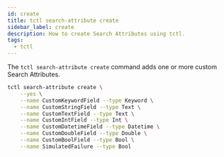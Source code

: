 ```yaml
---
id: create
title: tctl search-attribute create
sidebar_label: create
description: How to create Search Attributes using tctl.
tags:
  - tctl
---
```


The `tctl search-attribute create` command adds one or more custom Search Attributes.

```bash
tctl search-attribute create \
    --yes \
    --name CustomKeywordField --type Keyword \
    --name CustomStringField --type Text \
    --name CustomTextField --type Text \
    --name CustomIntField --type Int \
    --name CustomDatetimeField --type Datetime \
    --name CustomDoubleField --type Double \
    --name CustomBoolField --type Bool \
    --name SimulatedFailure --type Bool
```
